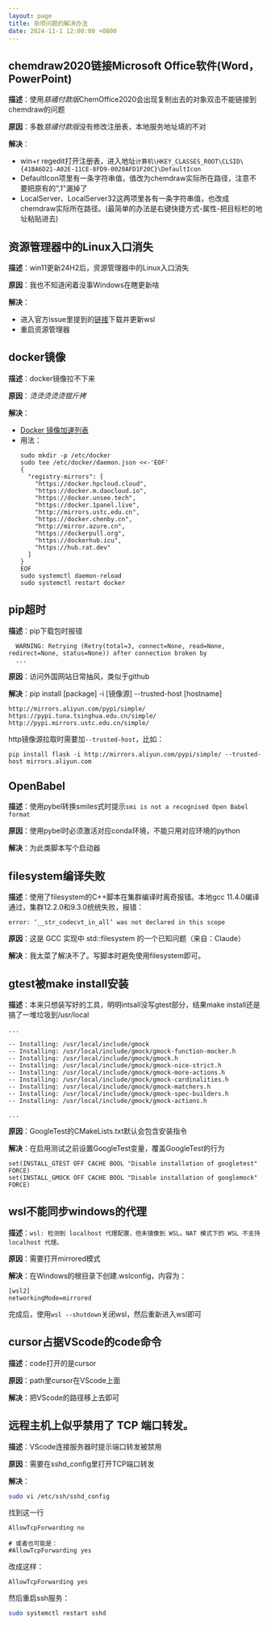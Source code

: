 ```yaml
---
layout: page
title: 杂项问题的解决办法
date: 2024-11-1 12:00:00 +0800
---
```


## chemdraw2020链接Microsoft Office软件(Word，PowerPoint)
**描述**：使用*慈禧付款版*ChemOffice2020会出现复制出去的对象双击不能链接到chemdraw的问题

**原因**：多数*慈禧付款版*没有修改注册表，本地服务地址填的不对

**解决**：
- win+r regedit打开注册表，进入地址``计算机\HKEY_CLASSES_ROOT\CLSID\{41BA6D21-A02E-11CE-8FD9-0020AFD1F20C}\DefaultIcon``
- DefaultIcon项里有一条字符串值，值改为chemdraw实际所在路径，注意不要把原有的",1"漏掉了
- LocalServer、LocalServer32这两项里各有一条字符串值，也改成chemdraw实际所在路径。(最简单的办法是右键快捷方式-属性-把目标栏的地址粘贴进去)

## 资源管理器中的Linux入口消失

**描述**：win11更新24H2后，资源管理器中的Linux入口消失

**原因**：我也不知道闲着没事Windows在瞎更新啥

**解决**：
- 进入官方issue里提到的[链接](https://github.com/microsoft/WSL/releases/tag/2.4.8)下载并更新wsl
- 重启资源管理器

## docker镜像
**描述**：docker镜像拉不下来

**原因**：*烫烫烫烫烫锟斤拷*

**解决**：
- [Docker 镜像加速列表](https://www.coderjia.cn/archives/dba3f94c-a021-468a-8ac6-e840f85867ea)
- 用法：
  ```
  sudo mkdir -p /etc/docker
  sudo tee /etc/docker/daemon.json <<-'EOF'
  {
    "registry-mirrors": [
      "https://docker.hpcloud.cloud",
      "https://docker.m.daocloud.io",
      "https://docker.unsee.tech",
      "https://docker.1panel.live",
      "http://mirrors.ustc.edu.cn",
      "https://docker.chenby.cn",
      "http://mirror.azure.cn",
      "https://dockerpull.org",
      "https://dockerhub.icu",
      "https://hub.rat.dev"
    ]
  }
  EOF
  sudo systemctl daemon-reload
  sudo systemctl restart docker
  ```

## pip超时
**描述**：pip下载包时报错
```
  WARNING: Retrying (Retry(total=3, connect=None, read=None, redirect=None, status=None)) after connection broken by 
  ...
```

**原因**：访问外国网站日常抽风，类似于github

**解决**：pip install [package] -i [镜像源] --trusted-host [hostname]

```
http://mirrors.aliyun.com/pypi/simple/
https://pypi.tuna.tsinghua.edu.cn/simple/
http://pypi.mirrors.ustc.edu.cn/simple/
```

http镜像源拉取时需要加``--trusted-host``，比如：
```
pip install flask -i http://mirrors.aliyun.com/pypi/simple/ --trusted-host mirrors.aliyun.com
```

## OpenBabel
**描述**：使用pybel转换smiles式时提示``smi is not a recognised Open Babel format``

**原因**：使用pybel时必须激活对应conda环境，不能只用对应环境的python

**解决**：为此类脚本写个启动器

## filesystem编译失败
**描述**：使用了filesystem的C++脚本在集群编译时离奇报错。本地gcc 11.4.0编译通过，集群12.2.0和9.3.0统统失败，报错：
```
error: ‘__str_codecvt_in_all’ was not declared in this scope
```

**原因**：这是 GCC 实现中 std::filesystem 的一个已知问题（来自：Claude）

**解决**：我太菜了解决不了。写脚本时避免使用filesystem即可。

## gtest被make install安装
**描述**：本来只想装写好的工具，明明intsall没写gtest部分，结果make install还是搞了一堆垃圾到/usr/local
```
...

-- Installing: /usr/local/include/gmock
-- Installing: /usr/local/include/gmock/gmock-function-mocker.h
-- Installing: /usr/local/include/gmock/gmock.h
-- Installing: /usr/local/include/gmock/gmock-nice-strict.h
-- Installing: /usr/local/include/gmock/gmock-more-actions.h
-- Installing: /usr/local/include/gmock/gmock-cardinalities.h
-- Installing: /usr/local/include/gmock/gmock-matchers.h
-- Installing: /usr/local/include/gmock/gmock-spec-builders.h
-- Installing: /usr/local/include/gmock/gmock-actions.h

...
```

**原因**：GoogleTest的CMakeLists.txt默认会包含安装指令

**解决**：在启用测试之前设置GoogleTest变量，覆盖GoogleTest的行为
```
set(INSTALL_GTEST OFF CACHE BOOL "Disable installation of googletest" FORCE)
set(INSTALL_GMOCK OFF CACHE BOOL "Disable installation of googlemock" FORCE)
```

## wsl不能同步windows的代理
**描述**：``wsl: 检测到 localhost 代理配置，但未镜像到 WSL。NAT 模式下的 WSL 不支持 localhost 代理。``

**原因**：需要打开mirrored模式

**解决**：在Windows的根目录下创建.wslconfig，内容为：
```
[wsl2]
networkingMode=mirrored
```
完成后，使用``wsl --shutdown``关闭wsl，然后重新进入wsl即可

## cursor占据VScode的code命令
**描述**：code打开的是cursor

**原因**：path里cursor在VScode上面

**解决**：把VScode的路径移上去即可

## 远程主机上似乎禁用了 TCP 端口转发。
**描述**：VScode连接服务器时提示端口转发被禁用

**原因**：需要在sshd_config里打开TCP端口转发

**解决**：
```bash
sudo vi /etc/ssh/sshd_config
```
找到这一行
```
AllowTcpForwarding no

# 或者也可能是：
#AllowTcpForwarding yes
```
改成这样：
```
AllowTcpForwarding yes
```
然后重启ssh服务：
```bash
sudo systemctl restart sshd
```